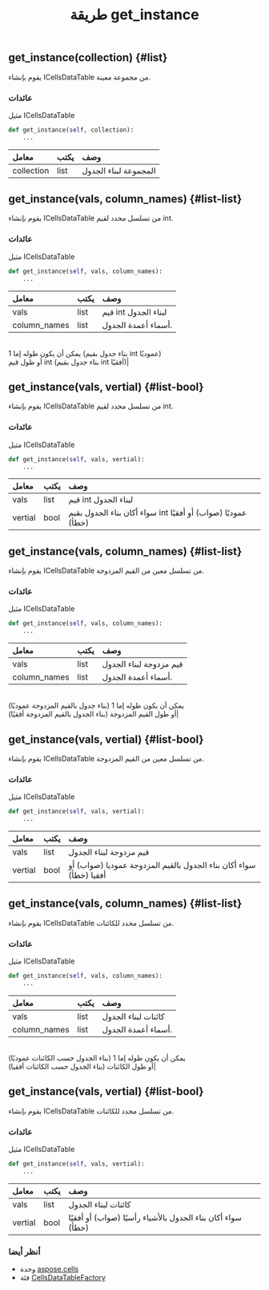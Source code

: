 ﻿---
title: طريقة get_instance
second_title: Aspose.Cells for Python via .NET API المراجع
description:
type: docs
weight: 20
url: /ar/python-net/aspose.cells/cellsdatatablefactory/get_instance/
is_root: false
---
##  get_instance(collection) {#list}
يقوم بإنشاء ICellsDataTable من مجموعة معينة.


###  عائدات

مثيل ICellsDataTable


```python
def get_instance(self, collection):
    ...
```


| معامل| يكتب| وصف|
| :- | :- | :- |
| collection | list | المجموعة لبناء الجدول|


##  get_instance(vals, column_names) {#list-list}
يقوم بإنشاء ICellsDataTable من تسلسل محدد لقيم int.


###  عائدات

مثيل ICellsDataTable


```python
def get_instance(self, vals, column_names):
    ...
```


| معامل| يكتب| وصف|
| :- | :- | :- |
| vals | list | قيم int لبناء الجدول|
| column_names | list | أسماء أعمدة الجدول.<br/>يمكن أن يكون طوله إما 1 (بناء جدول بقيم int عموديًا)<br/> أو طول قيم int (بناء جدول بقيم int أفقيًا)|


##  get_instance(vals, vertial) {#list-bool}
يقوم بإنشاء ICellsDataTable من تسلسل محدد لقيم int.


###  عائدات

مثيل ICellsDataTable


```python
def get_instance(self, vals, vertial):
    ...
```


| معامل| يكتب| وصف|
| :- | :- | :- |
| vals | list | قيم int لبناء الجدول|
| vertial | bool | سواء أكان بناء الجدول بقيم int عموديًا (صواب) أو أفقيًا (خطأ)|


##  get_instance(vals, column_names) {#list-list}
يقوم بإنشاء ICellsDataTable من تسلسل معين من القيم المزدوجة.


###  عائدات

مثيل ICellsDataTable


```python
def get_instance(self, vals, column_names):
    ...
```


| معامل| يكتب| وصف|
| :- | :- | :- |
| vals | list | قيم مزدوجة لبناء الجدول|
| column_names | list | أسماء أعمدة الجدول.<br/>يمكن أن يكون طوله إما 1 (بناء جدول بالقيم المزدوجة عموديًا)<br/> أو طول القيم المزدوجة (بناء الجدول بالقيم المزدوجة أفقيًا)|


##  get_instance(vals, vertial) {#list-bool}
يقوم بإنشاء ICellsDataTable من تسلسل معين من القيم المزدوجة.


###  عائدات

مثيل ICellsDataTable


```python
def get_instance(self, vals, vertial):
    ...
```


| معامل| يكتب| وصف|
| :- | :- | :- |
| vals | list | قيم مزدوجة لبناء الجدول|
| vertial | bool | سواء أكان بناء الجدول بالقيم المزدوجة عموديا (صواب) أو أفقيا (خطأ)|


##  get_instance(vals, column_names) {#list-list}
يقوم بإنشاء ICellsDataTable من تسلسل محدد للكائنات.


###  عائدات

مثيل ICellsDataTable


```python
def get_instance(self, vals, column_names):
    ...
```


| معامل| يكتب| وصف|
| :- | :- | :- |
| vals | list | كائنات لبناء الجدول|
| column_names | list | أسماء أعمدة الجدول.<br/>يمكن أن يكون طوله إما 1 (بناء الجدول حسب الكائنات عموديًا)<br/> أو طول الكائنات (بناء الجدول حسب الكائنات أفقيا)|


##  get_instance(vals, vertial) {#list-bool}
يقوم بإنشاء ICellsDataTable من تسلسل محدد للكائنات.


###  عائدات

مثيل ICellsDataTable


```python
def get_instance(self, vals, vertial):
    ...
```


| معامل| يكتب| وصف|
| :- | :- | :- |
| vals | list | كائنات لبناء الجدول|
| vertial | bool | سواء أكان بناء الجدول بالأشياء رأسيًا (صواب) أو أفقيًا (خطأ)|



###  أنظر أيضا
* وحدة [aspose.cells](../../)
* فئة [CellsDataTableFactory](/cells/ar/python-net/aspose.cells/cellsdatatablefactory)
